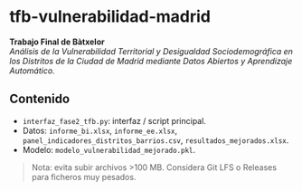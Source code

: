 # tfb-vulnerabilidad-madrid

**Trabajo Final de Bàtxelor**  
*Análisis de la Vulnerabilidad Territorial y Desigualdad Sociodemográfica en los Distritos de la Ciudad de Madrid mediante Datos Abiertos y Aprendizaje Automático.*

## Contenido
- `interfaz_fase2_tfb.py`: interfaz / script principal.
- Datos: `informe_bi.xlsx`, `informe_ee.xlsx`, `panel_indicadores_distritos_barrios.csv`, `resultados_mejorados.xlsx`.
- Modelo: `modelo_vulnerabilidad_mejorado.pkl`.

> Nota: evita subir archivos >100 MB. Considera Git LFS o Releases para ficheros muy pesados.
